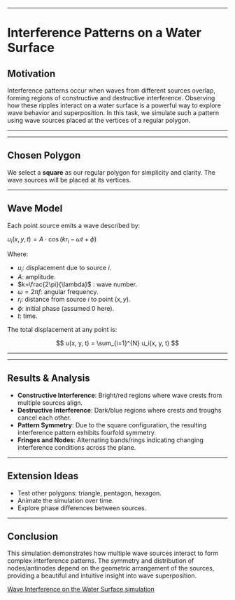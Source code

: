 
---

#  Interference Patterns on a Water Surface

##  Motivation

Interference patterns occur when waves from different sources overlap, forming regions of constructive and destructive interference. Observing how these ripples interact on a water surface is a powerful way to explore wave behavior and superposition. In this task, we simulate such a pattern using wave sources placed at the vertices of a regular polygon.

---


---

##  Chosen Polygon

We select a **square** as our regular polygon for simplicity and clarity. The wave sources will be placed at its vertices.

---

##  Wave Model

Each point source emits a wave described by:

$u_i(x, y, t) = A \cdot \cos(k r_i - \omega t + \phi)$

Where:
- $u_i$: displacement due to source *i*.
- $A$: amplitude.
- $k=\frac{2\pi}{\lambda}$ : wave number.
- $\omega = 2\pi f$: angular frequency.
- $r_i$: distance from source *i* to point $(x, y)$.
- $\phi$: initial phase (assumed 0 here).
- $t$: time.

The total displacement at any point is:

$$
u(x, y, t) = \sum_{i=1}^{N} u_i(x, y, t)
$$

---


---

##  Results & Analysis

- **Constructive Interference**: Bright/red regions where wave crests from multiple sources align.
- **Destructive Interference**: Dark/blue regions where crests and troughs cancel each other.
- **Pattern Symmetry**: Due to the square configuration, the resulting interference pattern exhibits fourfold symmetry.
- **Fringes and Nodes**: Alternating bands/rings indicating changing interference conditions across the plane.

---

##  Extension Ideas

- Test other polygons: triangle, pentagon, hexagon.
- Animate the simulation over time.
- Explore phase differences between sources.

---

##  Conclusion

This simulation demonstrates how multiple wave sources interact to form complex interference patterns. The symmetry and distribution of nodes/antinodes depend on the geometric arrangement of the sources, providing a beautiful and intuitive insight into wave superposition.




[Wave Interference on the Water Surface simulation](docs.waves.html)
